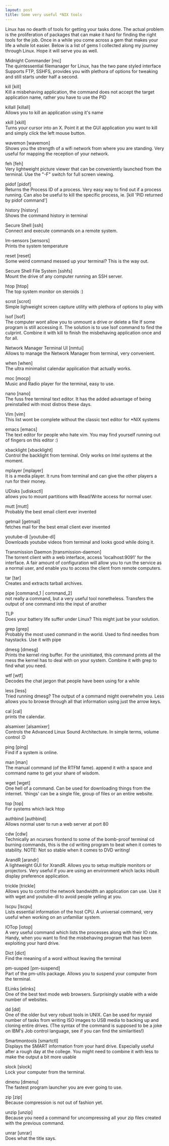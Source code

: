 ```yaml
---
layout: post
title: Some very useful *NIX tools
---
```


Linux has no dearth of tools for getting your tasks done. The actual problem is the proliferation of packages that can make it hard for finding the  right tools for the job. Once in a while you come across a gem that makes your life a whole lot easier. Below is a list of gems I collected along my journey through Linux. Hope it will serve you as well.

Midnight Commander [mc]  
The quintessential filemanager for Linux, has the two pane styled interface Supports FTP, SSHFS, provides you with plethora of options for tweaking and still starts under half a second.

kill [kill]  
Kill a misbehaving application, the command does not accept the target application name, rather you have to use the PID

killall [killall]  
Allows you to kill an application using it's name

xkill [xkill]  
Turns your cursor into an X. Point it at the GUI application you want to kill and simply click the left mouse button.

wavemon [wavemon]  
Shows you the strength of a wifi network from where you are standing. Very useful for mapping the reception of your network.

feh [feh]  
Very lightweight picture viewer that can be conveniently launched from the terminal. Use the "-F" switch for full screen viewing.

pidof [pidof]  
Returns the Process ID of a process. Very easy way to find out if a process running. Can also be useful to kill the specific process, ie. [kill 'PID returned by pidof command']

history [history]  
Shows the command history in terminal

Secure Shell [ssh]  
Connect and execute commands on a remote system.

lm-sensors [sensors]  
Prints the system temperature

reset [reset]  
Some weird command messed up your terminal? This is the way out.

Secure Shell File System [sshfs]  
Mount the drive of any computer running an SSH server.

htop [htop]  
The top system monitor on steroids :)

scrot [scrot]  
Simple lighweight screen capture utility with plethora of options to play
with

lsof [lsof]  
The computer wont allow you to unmount a drive or delete a file If some program is still accessing it. The solution is to use lsof command to find the culprint. Combine it with kill to finish the misbehaving application once and for all.

Network Manager Terminal UI [nmtui]  
Allows to manage the Network Manager from terminal, very convenient.

when [when]  
The ultra minimalist calendar application that actually works.

moc [mocp]  
Music and Radio player for the terminal, easy to use.

nano [nano]  
The fuss free terminal text editor. It has the added advantage of being preinstalled with most distros these days.

Vim [vim]  
This list wont be complete without the classic text editor for *NIX systems

emacs [emacs]  
The text editor for people who hate vim. You may find yourself running out of fingers on this editor :)

xbacklight [xbacklight]  
Control the backlight from terminal. Only works on Intel systems at the moment.

mplayer [mplayer]  
It is a media player. It runs from terminal and can give the other players a run for their money.

UDisks [udisksctl]  
allows you to mount partitions with Read/Write access for normal user.

mutt [mutt]  
Probably the best email client ever invented

getmail [getmail]  
fetches mail for the best email client ever invented

youtube-dl [youtube-dl]  
Downloads youtube videos from terminal and looks good while doing it.

Transmission Daemon [transmission-daemon]  
The torrent client with a web interface, access 'localhost:9091' for the interface. A fair amount of configuration will allow you to run the service as a normal user, and enable you to access the client from remote computers.

tar [tar]  
Creates and extracts tarball archives.

pipe [command_1 | command_2]  
not really a command, but a very useful tool nonetheless. Transfers the 
output of one command into the input of another

TLP  
Does your battery life suffer under Linux? This might just be your solution.

grep [grep]  
Probably the most used command in the world. Used to find needles from haystacks. Use it with pipe

dmesg [dmesg]  
Prints the kernel ring buffer. For the uninitiated, this command prints all the mess the kernel has to deal with on your system. Combine it with grep to find what you need.

wtf [wtf]  
Decodes the chat jargon that people have been using for a while

less [less]  
Tried running dmesg? The output of a command might overwhelm you. Less allows you to browse through all that information using just the arrow keys.

cal [cal]  
prints the calendar.

alsamixer [alsamixer]  
Controls the Advanced Linux Sound Architecture. In simple terms, volume 
control :D

ping [ping]  
Find if a system is online.

man [man]  
The manual command (of the RTFM fame). append it with a space and command name to get your share of wisdom.

wget [wget]  
One hell of a command. Can be used for downloading things from the internet. 'things' can be a single file, group of files or an entire website.

top [top]  
For systems which lack htop

authbind [authbind]  
Allows normal user to run a web server at port 80

cdw [cdw]  
Technically an ncurses frontend to some of the bomb-proof terminal cd burning commands, this is the cd writing program to beat when it comes to stability. NOTE: Not so stable when it comes to DVD writing!

ArandR [arandr]  
A lightweight GUI for XrandR. Allows you to setup multiple monitors or projectors. Very useful if you are using an environment which lacks inbuilt display preference application.

trickle [trickle]  
Allows you to control the network bandwidth an application can use. Use it with wget and youtube-dl to avoid people yelling at you.

lscpu [lscpu]  
Lists essential information of the host CPU. A universal command, very useful when working on an unfamiliar system.

IOTop [iotop]  
A very useful command which lists the processes along with their IO rate. Handy, when you want to find the misbehaving program that has been exploiting your hard drive.

Dict [dict]  
Find the meaning of a word without leaving the terminal

pm-susped [pm-suspend]  
Part of the pm-utils package. Allows you to suspend your computer from the terminal.

ELinks [elinks]  
One of the best text mode web browsers. Surprisingly usable with a wide number of websites.

dd [dd]  
One of the older but very robust tools in UNIX. Can be used for myraid number of tasks from writing ISO images to USB media to backing up and cloning entire drives. (The syntax of the command is supposed to be a joke on IBM's Job control language, see if you can find the similarities!)

Smartmontools [smartctl]  
Displays the SMART information from your hard drive. Especially useful after a rough day at the college. You might need to combine it with less to make the output a bit more usable

slock [slock]  
Lock your computer from the terminal.

dmenu [dmenu]  
The fastest program launcher you are ever going to use.

zip [zip]  
Because compression is not out of fashion yet.

unzip [unzip]  
Because you need a command for uncompressing all your zip files created with the previous command.

unrar [unrar]  
Does what the title says.
